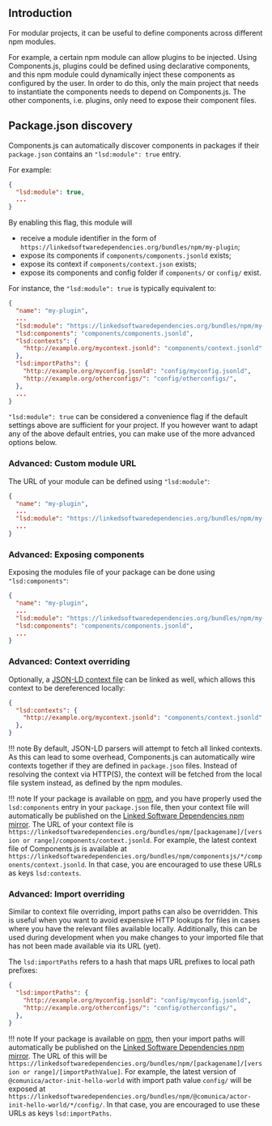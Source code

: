## Introduction

For modular projects, it can be useful to define components across different npm modules.

For example, a certain npm module can allow plugins to be injected.
Using Components.js, plugins could be defined using declarative components,
and this npm module could dynamically inject these components as configured by the user.
In order to do this, only the main project that needs to instantiate the components needs to depend on Components.js.
The other components, i.e. plugins, only need to expose their component files.

## Package.json discovery

Components.js can automatically discover components in packages if their `package.json` contains an `"lsd:module": true` entry.

For example:
```json
{
  "lsd:module": true,
  ...
}
```

By enabling this flag, this module will
* receive a module identifier in the form of `https://linkedsoftwaredependencies.org/bundles/npm/my-plugin`;
* expose its components if `components/components.jsonld` exists;
* expose its context if `components/context.json` exists;
* expose its components and config folder if `components/` or `config/` exist.

For instance, the `"lsd:module": true` is typically equivalent to:
```json
{
  "name": "my-plugin",
  ...
  "lsd:module": "https://linkedsoftwaredependencies.org/bundles/npm/my-plugin",
  "lsd:components": "components/components.jsonld",
  "lsd:contexts": {
    "http://example.org/mycontext.jsonld": "components/context.jsonld"
  },
  "lsd:importPaths": {
    "http://example.org/myconfig.jsonld": "config/myconfig.jsonld",
    "http://example.org/otherconfigs/": "config/otherconfigs/",
  },
  ...
}
```

`"lsd:module": true` can be considered a convenience flag if the default settings above are sufficient for your project.
If you however want to adapt any of the above default entries,
you can make use of the more advanced options below.

### Advanced: Custom module URL

The URL of your module can be defined using `"lsd:module"`:
```json
{
  "name": "my-plugin",
  ...
  "lsd:module": "https://linkedsoftwaredependencies.org/bundles/npm/my-plugin",
  ...
}
```

### Advanced: Exposing components

Exposing the modules file of your package can be done using `"lsd:components"`:
```json
{
  "name": "my-plugin",
  ...
  "lsd:module": "https://linkedsoftwaredependencies.org/bundles/npm/my-plugin",
  "lsd:components": "components/components.jsonld",
  ...
}
```

### Advanced: Context overriding

Optionally, a [JSON-LD context file](https://www.w3.org/TR/json-ld/#the-context) can be linked as well,
which allows this context to be dereferenced locally:
```json
{
  "lsd:contexts": {
    "http://example.org/mycontext.jsonld": "components/context.jsonld"
  },
}
```

!!! note
    By default, JSON-LD parsers will attempt to fetch all linked contexts.
    As this can lead to some overhead, Components.js can automatically wire contexts together if they are defined in `package.json` files.
    Instead of resolving the context via HTTP(S), the context will be fetched from the local file system instead,
    as defined by the npm modules.

!!! note
    If your package is available on [npm](https://www.npmjs.com/), and you have properly used the `lsd:components` entry in your `package.json` file,
    then your context file will automatically be published on the [Linked Software Dependencies npm mirror](https://linkedsoftwaredependencies.org/).
    The URL of your context file is `https://linkedsoftwaredependencies.org/bundles/npm/[packagename]/[version or range]/components/context.jsonld`.
    For example, the latest context file of Components.js is available at `https://linkedsoftwaredependencies.org/bundles/npm/componentsjs/*/components/context.jsonld`.
    In that case, you are encouraged to use these URLs as keys `lsd:contexts`.

### Advanced: Import overriding

Similar to context file overriding, import paths can also be overridden.
This is useful when you want to avoid expensive HTTP lookups for files in cases where you have the relevant files available locally.
Additionally, this can be used during development when you make changes to your imported file that has not been made available via its URL (yet).

The `lsd:importPaths` refers to a hash that maps URL prefixes to local path prefixes:
```json
{
  "lsd:importPaths": {
    "http://example.org/myconfig.jsonld": "config/myconfig.jsonld",
    "http://example.org/otherconfigs/": "config/otherconfigs/",
  },
}
```

!!! note
    If your package is available on [npm](https://www.npmjs.com/),
    then your import paths will automatically be published on the [Linked Software Dependencies npm mirror](https://linkedsoftwaredependencies.org/).
    The URL of this will be `https://linkedsoftwaredependencies.org/bundles/npm/[packagename]/[version or range]/[importPathValue]`.
    For example, the latest version of `@comunica/actor-init-hello-world` with import path value `config/` will be exposed at `https://linkedsoftwaredependencies.org/bundles/npm/@comunica/actor-init-hello-world/*/config/`.
    In that case, you are encouraged to use these URLs as keys `lsd:importPaths`.
